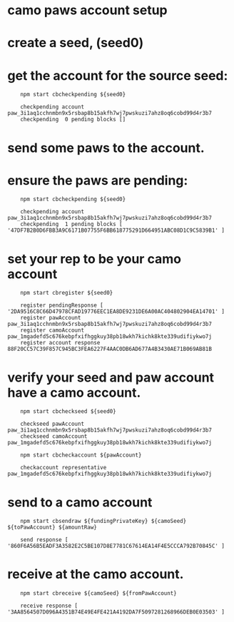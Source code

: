 # camo paws account setup

# create a seed, (seed0)

# get the account for the source seed:

```
    npm start cbcheckpending ${seed0}

    checkpending account paw_3i1aq1cchnmbn9x5rsbap8b15akfh7wj7pwskuzi7ahz8oq6cobd99d4r3b7
    checkpending  0 pending blocks []
```

# send some paws to the account.

# ensure the paws are pending:

```
    npm start cbcheckpending ${seed0}

    checkpending account paw_3i1aq1cchnmbn9x5rsbap8b15akfh7wj7pwskuzi7ahz8oq6cobd99d4r3b7
    checkpending  1 pending blocks [ '47DF7B2B0D6FBB3A9C6171B07755F6BB618775291D664951ABC08D1C9C5839B1' ]
```

# set your rep to be your camo account

```
    npm start cbregister ${seed0}

    register pendingResponse [ '2DA9516C8C66D47978CFAD19776EEC1EA8DE9231DE6A00AC404802904EA14701' ]
    register pawAccount paw_3i1aq1cchnmbn9x5rsbap8b15akfh7wj7pwskuzi7ahz8oq6cobd99d4r3b7
    register camoAccount paw_1mgadefd5c676kebpfxifhggkuy38pb18wkh7kichk8kte339udifiykwo7j
    register account response 88F20CC57C39F857C945BC3FEA6227F4AAC0DB6AD677A4B3430AE71B069AB81B
```

# verify your seed and paw account have a camo account.

```
    npm start cbcheckseed ${seed0}

    checkseed pawAccount paw_3i1aq1cchnmbn9x5rsbap8b15akfh7wj7pwskuzi7ahz8oq6cobd99d4r3b7
    checkseed camoAccount paw_1mgadefd5c676kebpfxifhggkuy38pb18wkh7kichk8kte339udifiykwo7j

    npm start cbcheckaccount ${pawAccount}

    checkaccount representative paw_1mgadefd5c676kebpfxifhggkuy38pb18wkh7kichk8kte339udifiykwo7j
```

# send to a camo account

```
    npm start cbsendraw ${fundingPrivateKey} ${camoSeed} ${toPawAccount} ${amountRaw}

    send response [ '860F6A56B5EADF3A3582E2C5BE107D8E7781C67614EA14F4E5CCCA792B70845C' ]
```

# receive at the camo account.

```
    npm start cbreceive ${camoSeed} ${fromPawAccount}

    receive response [ '3AA8564507D096A4351B74E49E4FE421A4192DA7F5097281268966DEB0E03503' ]
```
